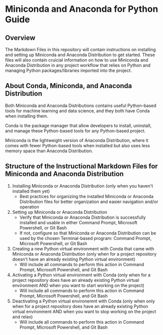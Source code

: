 # Miniconda and Anaconda for Python Guide 

## Overview
The Markdown Files in this repository will contain instructions on installing and setting up Miniconda and Anaconda Distribution to get started. These files will also contain cruicial information on how to use Miniconda and Anaconda Distribution in any project workflow that relies on Python and managing Python packages/libraries imported into the project. 

## About Conda, Miniconda, and Anaconda Distribution
Both Miniconda and Anaconda Distributions contains useful Python-based tools for machine learning and data science, and they both have Conda when installing them. 

Conda is the package manager that allow developers to install, uninstall, and manage these Python-based tools for any Python-based project. 

Miniconda is the lightweight version of Anaconda Distribution, where it comes with fewer Python-based tools when installed but also uses less memory space than Anaconda Distribution. 

## Structure of the Instructional Markdown Files for Miniconda and Anaconda Distribution
1) Installing Miniconda or Anaconda Distribution (only when you haven't installed them yet)
    * Best practices for organizing the installed Miniconda or Anaconda Distribution files for better organization and easier navigation and/or operation
2) Setting up Miniconda or Anaconda Distribution 
    * Verify that Miniconda or Anaconda Distribution is successfully installed and usable in either Command Prompt, Microsoft Powershell, or Git Bash 
    * If not, configure so that Miniconda or Anaconda Distribution can be used by the chosen Terminal-based program: Command Prompt, Microsoft Powershell, or Git Bash
3) Creating a new Python virtual environment with Conda that came with Miniconda or Anaconda Distribution (only when for a project repository doesn't have an already existing Python virtual environment)
    * Will include all commands to perform this action in Command Prompt, Microsoft Powershell, and Git Bash
4) Activating a Python virtual environment with Conda (only when for a project repository does have an already existing Python virtual environment AND when you want to start working on the project)
    * Will include all commands to perform this action in Command Prompt, Microsoft Powershell, and Git Bash
5) Deactivating a Python virtual environemnt with Conda (only when only when for a project repository does have an already existing Python virtual environment AND when you want to stop working on the project and relax)
    * Will include all commands to perform this action in Command Prompt, Microsoft Powershell, and Git Bash
